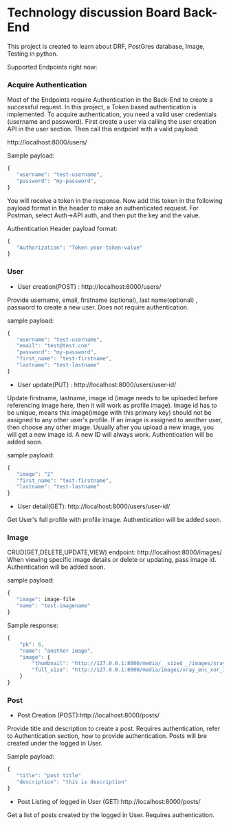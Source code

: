 # Technology discussion Board Back-End
This project is created to learn about DRF, PostGres database, Image, Testing in python.

Supported Endpoints right now:
### Acquire Authentication
Most of the Endpoints require Authentication in the Back-End to create a successful request. In this project, a Token based authentication is implemented.
To acquire authentication, you need a valid user credentials (username and password). First create a user via calling the user creation API in the user section. Then
call this endpoint with a valid payload:

http://localhost:8000/users/

Sample payload: 
```javascript
{
   "username": "test-username",
   "password": "my-password",
}
```
You will receive a token in the response. Now add this token in the following payload format in the header to make an authenticated request. For Postman, select Auth->API auth, and then put the key and the value. 

Authentication Header payload format:
```javascript
{
   "Authorization": "Token your-token-value"
}
```
### User
- User creation(POST) : http://localhost:8000/users/

Provide username, email, firstname (optional), last name(optional) , password to create a new user. Does not require authentication.

sample payload: 
```javascript
{
   "username": "test-username",
   "email": "test@test.com"
   "password": "my-password",
   "first_name": "test-firstname",
   "lastname": "test-lastname"
}
```
- User update(PUT) : http://localhost:8000/users/user-id/

Update firstname, lastname, image id (image needs to be uploaded before referencing image here, then it will work as profile image). Image id has to be unique, means
this image(image with this primary key) should not be assigned to any other user's profile. If an image is assigned to another user, then choose any other image. Usually
after you upload a new image, you will get a new image id. A new ID will always work. Authentication will be added soon.


sample payload: 
```javascript
{
   "image": "2"
   "first_name": "test-firstname",
   "lastname": "test-lastname"
}
```
- User detail(GET): http://localhost:8000/users/user-id/

Get User's full profile with profile image. Authentication will be added soon.

### Image
CRUD(GET,DELETE,UPDATE,VIEW) endpoint: http://localhost:8000/images/
When viewing specific image details or delete or updating, pass image id. Authentication will be added soon.

sample payload: 
```javascript
{
   "image": image-file
   "name": "test-imagename"
}
```

Sample response:
```javascript
{
    "pk": 6,
    "name": "another image",
    "image": {
        "thumbnail": "http://127.0.0.1:8000/media/__sized__/images/xray_enc_xor_image-thumbnail-100x100.png",
        "full_size": "http://127.0.0.1:8000/media/images/xray_enc_xor_image.png"
    }
}
```

### Post

- Post Creation (POST):http://localhost:8000/posts/

Provide title and description to create a post. Requires authentication, refer to Authentication section, how to provide authentication. Posts will bre created under
the logged in User.

Sample payload: 
```javascript
{
   "title": "post title"
   "description": "this is description"
}
```
- Post Listing of logged in User (GET):http://localhost:8000/posts/

Get a list of posts created by the logged in User. Requires authentication.
